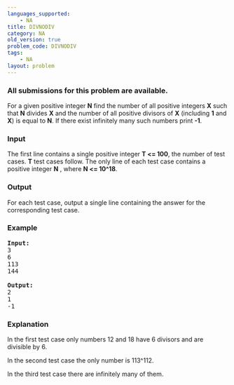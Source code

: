 ```yaml
---
languages_supported:
    - NA
title: DIVNODIV
category: NA
old_version: true
problem_code: DIVNODIV
tags:
    - NA
layout: problem
---
```

###  All submissions for this problem are available. 

For a given positive integer **N** find the number of all positive integers **X** such that **N** divides **X** and the number of all positive divisors of **X** (including **1** and **X**) is equal to **N**. If there exist infinitely many such numbers print **-1**.

### Input

 The first line contains a single positive integer **T <= 100**, the number of test cases. **T** test cases follow. The only line of each test case contains a positive integer **N** , where **N <= 10^18**.

### Output

 For each test case, output a single line containing the answer for the corresponding test case.

### Example

<pre>
<b>Input:</b>
3
6
113
144

<b>Output:</b>
2
1
-1
</pre>
### Explanation

In the first test case only numbers 12 and 18 have 6 divisors and are divisible by 6. 

In the second test case the only number is 113^112. 

In the third test case there are infinitely many of them.
